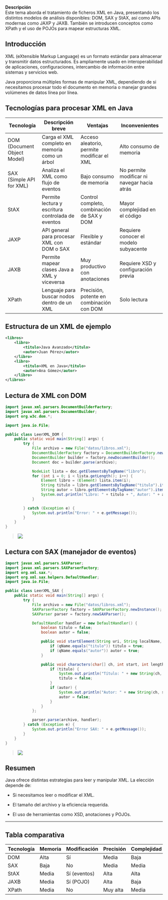 **Descripción**  
Este tema aborda el tratamiento de ficheros XML en Java, presentando los distintos modelos de análisis disponibles: DOM, SAX y StAX, así como APIs modernas como JAXP y JAXB. También se introducen conceptos como XPath y el uso de POJOs para mapear estructuras XML.

## Introducción

XML (eXtensible Markup Language) es un formato estándar para almacenar y transmitir datos estructurados. Es ampliamente usado en interoperabilidad de aplicaciones, configuraciones, intercambio de información entre sistemas y servicios web.

Java proporciona múltiples formas de manipular XML, dependiendo de si necesitamos procesar todo el documento en memoria o manejar grandes volúmenes de datos línea por línea.

## Tecnologías para procesar XML en Java

|Tecnología|Descripción breve|Ventajas|Inconvenientes|
|---|---|---|---|
|DOM (Document Object Model)|Carga el XML completo en memoria como un árbol|Acceso aleatorio, permite modificar el XML|Alto consumo de memoria|
|SAX (Simple API for XML)|Analiza el XML como flujo de eventos|Bajo consumo de memoria|No permite modificar ni navegar hacia atrás|
|StAX|Permite lectura y escritura controlada de eventos|Control completo, combinación de SAX y DOM|Mayor complejidad en el código|
|JAXP|API general para procesar XML con DOM o SAX|Flexible y estándar|Requiere conocer el modelo subyacente|
|JAXB|Permite mapear clases Java a XML y viceversa|Muy productivo con anotaciones|Requiere XSD y configuración previa|
|XPath|Lenguaje para buscar nodos dentro de un XML|Precisión, potente en combinación con DOM|Solo lectura|

## Estructura de un XML de ejemplo

```xml
<libros>
    <libro>
        <titulo>Java Avanzado</titulo>
        <autor>Juan Pérez</autor>
    </libro>
    <libro>
        <titulo>XML en Java</titulo>
        <autor>Ana Gómez</autor>
    </libro>
</libros>
```

## Lectura de XML con DOM

```java
import javax.xml.parsers.DocumentBuilderFactory;
import javax.xml.parsers.DocumentBuilder;
import org.w3c.dom.*;

import java.io.File;

public class LeerXML_DOM {
    public static void main(String[] args) {
        try {
            File archivo = new File("datos/libros.xml");
            DocumentBuilderFactory factory = DocumentBuilderFactory.newInstance();
            DocumentBuilder builder = factory.newDocumentBuilder();
            Document doc = builder.parse(archivo);

            NodeList lista = doc.getElementsByTagName("libro");
            for (int i = 0; i < lista.getLength(); i++) {
                Element libro = (Element) lista.item(i);
                String titulo = libro.getElementsByTagName("titulo").item(0).getTextContent();
                String autor = libro.getElementsByTagName("autor").item(0).getTextContent();
                System.out.println("Libro: " + titulo + ", Autor: " + autor);
            }

        } catch (Exception e) {
            System.out.println("Error: " + e.getMessage());
        }
    }
}
```

> ![](ejecucion_LeerXML_DOM.png)

## Lectura con SAX (manejador de eventos)

```java
import javax.xml.parsers.SAXParser;
import javax.xml.parsers.SAXParserFactory;
import org.xml.sax.*;
import org.xml.sax.helpers.DefaultHandler;
import java.io.File;

public class LeerXML_SAX {
    public static void main(String[] args) {
        try {
            File archivo = new File("datos/libros.xml");
            SAXParserFactory factory = SAXParserFactory.newInstance();
            SAXParser parser = factory.newSAXParser();

            DefaultHandler handler = new DefaultHandler() {
                boolean titulo = false;
                boolean autor = false;

                public void startElement(String uri, String localName, String qName, Attributes attributes) {
                    if (qName.equals("titulo")) titulo = true;
                    if (qName.equals("autor")) autor = true;
                }

                public void characters(char[] ch, int start, int length) {
                    if (titulo) {
                        System.out.println("Título: " + new String(ch, start, length));
                        titulo = false;
                    }
                    if (autor) {
                        System.out.println("Autor: " + new String(ch, start, length));
                        autor = false;
                    }
                }
            };

            parser.parse(archivo, handler);
        } catch (Exception e) {
            System.out.println("Error SAX: " + e.getMessage());
        }
    }
}

```

> ![](ejecucion_LeerXML_SAX.png)

## Resumen

Java ofrece distintas estrategias para leer y manipular XML. La elección depende de:

- Si necesitamos leer o modificar el XML.
    
- El tamaño del archivo y la eficiencia requerida.
    
- El uso de herramientas como XSD, anotaciones y POJOs.

---

## Tabla comparativa

| Tecnología | Memoria | Modificación | Precisión | Complejidad |
| ---------- | ------- | ------------ | --------- | ----------- |
| DOM        | Alta    | Sí           | Media     | Baja        |
| SAX        | Baja    | No           | Media     | Media       |
| StAX       | Media   | Sí (eventos) | Alta      | Alta        |
| JAXB       | Media   | Sí (POJO)    | Alta      | Baja        |
| XPath      | Media   | No           | Muy alta  | Media       |
